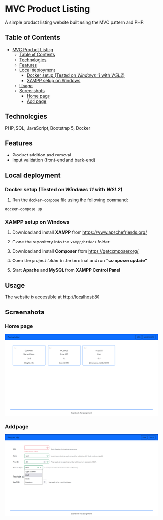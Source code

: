 # MVC Product Listing

A simple product listing website built using the MVC pattern and PHP.

## Table of Contents

- [MVC Product Listing](#mvc-product-listing)
  - [Table of Contents](#table-of-contents)
  - [Technologies](#technologies)
  - [Features](#features)
  - [Local deployment](#local-deployment)
    - [Docker setup (Tested on _Windows 11_ with _WSL2_)](#docker-setup-tested-on-windows-11-with-wsl2)
    - [XAMPP setup on Windows](#xampp-setup-on-windows)
  - [Usage](#usage)
  - [Screenshots](#screenshots)
    - [Home page](#home-page)
    - [Add page](#add-page)

## Technologies

PHP, SQL, JavaScript, Bootstrap 5, Docker

## Features

- Product addition and removal
- Input validation (front-end and back-end)

## Local deployment

### Docker setup (Tested on _Windows 11_ with _WSL2_)

1. Run the `docker-compose` file using the following command:

```bash
docker-compose up
```

### XAMPP setup on Windows

1. Download and install **XAMPP** from https://www.apachefriends.org/

2. Clone the repository into the `xampp/htdocs` folder

3. Download and install **Composer** from https://getcomposer.org/

4. Open the project folder in the terminal and run **"composer update"**

5. Start **Apache** and **MySQL** from **XAMPP Control Panel**

## Usage

The website is accessible at <http://localhost:80>

## Screenshots

### Home page

![Home Page](screenshots/home.png)

### Add page

![Add Page](screenshots/add.png)
